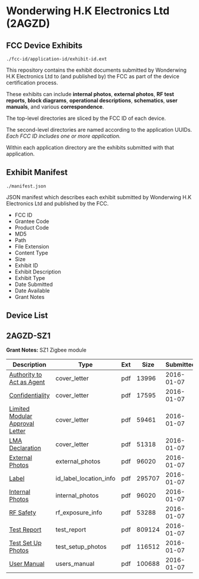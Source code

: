# Wonderwing H.K Electronics Ltd (2AGZD)
## FCC Device Exhibits

```
./fcc-id/application-id/exhibit-id.ext
```

This repository contains the exhibit documents submitted by Wonderwing H.K Electronics Ltd to (and published by) the FCC as part of the device certification process.

These exhibits can include **internal photos**, **external photos**, **RF test reports**, **block diagrams**, **operational descriptions**, **schematics**, **user manuals**, and various **correspondence**.

The top-level directories are sliced by the FCC ID of each device.

The second-level directories are named according to the application UUIDs. *Each FCC ID includes one or more application.*

Within each application directory are the exhibits submitted with that application. 

## Exhibit Manifest

```
./manifest.json
```

JSON manifest which describes each exhibit submitted by Wonderwing H.K Electronics Ltd and published by the FCC.

- FCC ID
- Grantee Code
- Product Code
- MD5
- Path
- File Extension
- Content Type
- Size
- Exhibit ID
- Exhibit Description
- Exhibit Type
- Date Submitted
- Date Available
- Grant Notes

## Device List
## 2AGZD-SZ1
**Grant Notes:** SZ1 Zigbee module

| Description | Type | Ext | Size | Submitted | Available |
| ----------- | ---- | --- | ---- | --------- | --------- |
| [Authority to Act as Agent](2AGZD-SZ1/a48688d88b68a3c8028262c01b070056/2866096.pdf) | cover_letter | pdf | 13996 | 2016-01-07 | 2016-01-10 |
| [Confidentiality](2AGZD-SZ1/a48688d88b68a3c8028262c01b070056/2866097.pdf) | cover_letter | pdf | 17595 | 2016-01-07 | 2016-01-10 |
| [Limited Modular Approval Letter](2AGZD-SZ1/a48688d88b68a3c8028262c01b070056/2866098.pdf) | cover_letter | pdf | 59461 | 2016-01-07 | 2016-01-10 |
| [LMA Declaration](2AGZD-SZ1/a48688d88b68a3c8028262c01b070056/2866099.pdf) | cover_letter | pdf | 51318 | 2016-01-07 | 2016-01-10 |
| [External Photos](2AGZD-SZ1/a48688d88b68a3c8028262c01b070056/2866100.pdf) | external_photos | pdf | 96020 | 2016-01-07 | 2016-01-10 |
| [Label](2AGZD-SZ1/a48688d88b68a3c8028262c01b070056/2866102.pdf) | id_label_location_info | pdf | 295707 | 2016-01-07 | 2016-01-10 |
| [Internal Photos](2AGZD-SZ1/a48688d88b68a3c8028262c01b070056/2866100.pdf) | internal_photos | pdf | 96020 | 2016-01-07 | 2016-01-10 |
| [RF Safety](2AGZD-SZ1/a48688d88b68a3c8028262c01b070056/2866107.pdf) | rf_exposure_info | pdf | 53288 | 2016-01-07 | 2016-01-10 |
| [Test Report](2AGZD-SZ1/a48688d88b68a3c8028262c01b070056/2866106.pdf) | test_report | pdf | 809124 | 2016-01-07 | 2016-01-10 |
| [Test Set Up Photos](2AGZD-SZ1/a48688d88b68a3c8028262c01b070056/2866105.pdf) | test_setup_photos | pdf | 116512 | 2016-01-07 | 2016-01-10 |
| [User Manual](2AGZD-SZ1/a48688d88b68a3c8028262c01b070056/2866108.pdf) | users_manual | pdf | 100688 | 2016-01-07 | 2016-01-10 |
